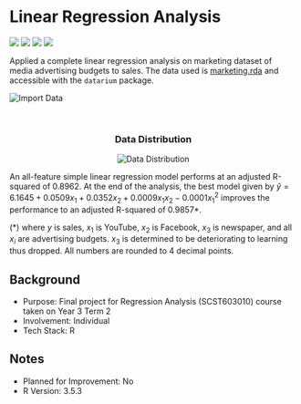 # Linear Regression Analysis
<img src="https://img.shields.io/badge/Language-Indonesian-D5AE22"> <img src="https://img.shields.io/badge/Last Update-14/06/2019-0A7BBC"> <img src="https://img.shields.io/badge/Status-Working-2CB037"> <img src="https://img.shields.io/badge/Last Test-23/06/2023-2CB037">

Applied a complete linear regression analysis on marketing dataset of media advertising budgets to sales. The data used is [marketing.rda](https://github.com/kassambara/datarium/blob/master/data/marketing.rda) and accessible with the `datarium` package.

![Import Data](https://github.com/abyoso-hapsoro/past-works/assets/51505905/e7050907-ff40-4892-b591-5634af73c1bd)

<br>
<h3 align="center">
  Data Distribution
</h3>
<p align="center">
  <img src="https://github.com/abyoso-hapsoro/past-works/assets/51505905/0c9ede02-f235-4392-9458-7f828a1e6a4b" alt="Data Distribution">
</p>

An all-feature simple linear regression model performs at an adjusted R-squared of 0.8962. At the end of the analysis, the best model given by $`\hat{y} = 6.1645 + 0.0509x_1 + 0.0352x_2 + 0.0009x_1x_2 − 0.0001x^2_1`$ improves the performance to an adjusted R-squared of 0.9857*.

(*) where $`y`$ is sales, $`x_1`$ is YouTube, $`x_2`$ is Facebook, $`x_3`$ is newspaper, and all $`x_i`$ are advertising budgets. $`x_3`$ is determined to be deteriorating to learning thus dropped. All numbers are rounded to 4 decimal points.

## Background
- Purpose: Final project for Regression Analysis (SCST603010) course taken on Year 3 Term 2
- Involvement: Individual
- Tech Stack: R

## Notes
- Planned for Improvement: No
- R Version: 3.5.3
